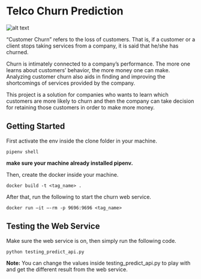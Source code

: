 # Telco Churn Prediction
![alt text](https://www.retently.com/wp-content/uploads/2015/11/leading-causes-of-churn-1.png)

“Customer Churn” refers to the loss of customers. That is, if a customer or a client stops taking services from a company, it is said that he/she has churned.

Churn is intimately connected to a company’s performance. The more one learns about customers’ behavior, the more money one can make. Analyzing customer churn also aids in finding and improving the shortcomings of services provided by the company.

This project is a solution for companies who wants to learn which customers are more likely to churn and then the company can take decision for retaining those customers in order to make more money.

## Getting Started
First activate the env inside the clone folder in your machine.
```
pipenv shell
```
**make sure your machine already installed pipenv.**

Then, create the docker inside your machine.
```
docker build -t <tag_name> .
```

After that, run the following to start the churn web service.
```
docker run –it –-rm -p 9696:9696 <tag_name>
```

## Testing the Web Service
Make sure the web service is on, then simply run the following code.
```
python testing_predict_api.py
```

**Note:** You can change the values inside testing_predict_api.py to play with and get the different result from the web service.
